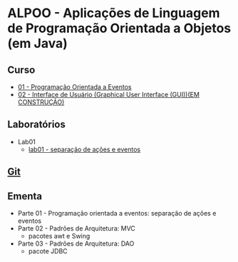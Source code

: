 # ALPOO - Aplicações de Linguagem de Programação Orientada a Objetos (em Java)


## Curso


 - [01 - Programação Orientada a Eventos](alpoo_files/curso/01/programacao_eventos.html)
 - [02 - Interface de Usuário (Graphical User Interface (GUI))(EM CONSTRUÇÃO)](alpoo_files/curso/02/gui.html)



## Laboratórios

- Lab01
  - [lab01 - separação de ações e eventos](alpoo_files/laboratorio/01-dep/01-dep_inj.html)


## [Git](https://github.com/viniciusdenovaes/Unip222ALPOO)

## Ementa

 - Parte 01 - Programação orientada a eventos: separação de ações e eventos
 - Parte 02 - Padrões de Arquitetura: MVC
    - pacotes awt e Swing
 - Parte 03 - Padrões de Arquitetura: DAO
    - pacote JDBC
